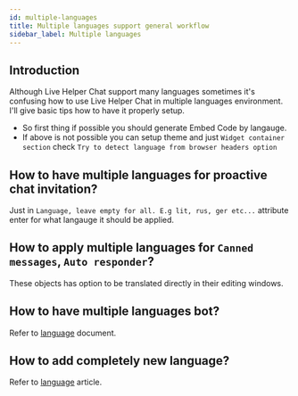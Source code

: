 ```yaml
---
id: multiple-languages
title: Multiple languages support general workflow
sidebar_label: Multiple languages
---
```


## Introduction

Although Live Helper Chat support many languages sometimes it's confusing how to use Live Helper Chat in multiple languages environment. I'll give basic tips how to have it properly setup.

 * So first thing if possible you should generate Embed Code by langauge.
 * If above is not possible you can setup theme and just `Widget container section` check `Try to detect language from browser headers option`

## How to have multiple languages for proactive chat invitation?
Just in `Language, leave empty for all. E.g lit, rus, ger etc...` attribute enter for what langauge it should be applied.

## How to apply multiple languages for `Canned messages`, `Auto responder`?

These objects has option to be translated directly in their editing windows.

## How to have multiple languages bot?

Refer to [language](../bot/multiple-languages.md) document.

## How to add completely new language?

Refer to [language](language.md) article.

